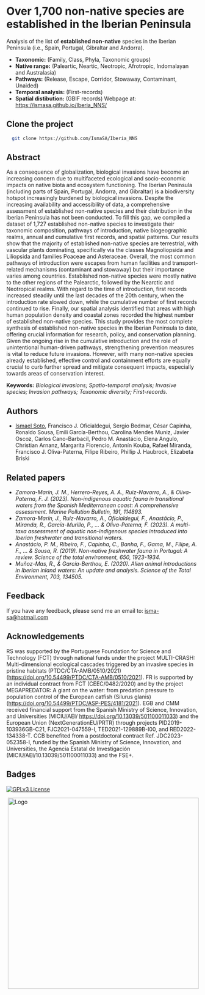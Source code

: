 
# Over 1,700 non-native species are established in the Iberian Peninsula

Analysis of the list of **established non-native** species in the Iberian Peninsula (i.e., Spain, Portugal, Gibraltar and Andorra).

- **Taxonomic:** (Family, Class, Phyla, Taxonomic groups)
- **Native range:** (Paleartic, Neartic, Neotropic, Afrotropic, Indomalayan and Australasia)
- **Pathways:** (Release, Escape, Corridor, Stowaway, Contaminant, Unaided)
- **Temporal analysis:** (First-records)
- **Spatial distibution:** (GBIF records) Webpage at: https://ismasa.github.io/Iberia_NNS/

## Clone the project
```bash
  git clone https://github.com/IsmaSA/Iberia_NNS
```

## Abstract
As a consequence of globalization, biological invasions have become an increasing concern due to multifaceted ecological and socio-economic impacts on native biota and ecosystem functioning. The Iberian Peninsula (including parts of Spain, Portugal, Andorra, and Gibraltar) is a biodiversity hotspot increasingly burdened by biological invasions. Despite the increasing availability and accessibility of data, a comprehensive assessment of established non-native species and their distribution in the Iberian Peninsula has not been conducted. To fill this gap, we compiled a dataset of 1,727 established non-native species to investigate their taxonomic composition, pathways of introduction, native biogeographic realms, annual and cumulative first records, and spatial patterns. Our results show that the majority of established non-native species are terrestrial, with vascular plants dominating, specifically via the classes Magnoliopsida and Liliopsida and families Poaceae and Asteraceae. Overall, the most common pathways of introduction were escapes from human facilities and transport-related mechanisms (contaminant and stowaway) but their importance varies among countries. Established non-native species were mostly native to the other regions of the Palearctic, followed by the Nearctic and Neotropical realms. With regard to the time of introduction, first records increased steadily until the last decades of the 20th century, when the introduction rate slowed down, while the cumulative number of first records continued to rise. Finally, our spatial analysis identified that areas with high human population density and coastal zones recorded the highest number of established non-native species. This study provides the most complete synthesis of established non-native species in the Iberian Peninsula to date, offering crucial information for research, policy, and conservation planning. Given the ongoing rise in the cumulative introduction and the role of unintentional human-driven pathways, strengthening prevention measures is vital to reduce future invasions. However, with many non-native species already established, effective control and containment efforts are equally crucial to curb further spread and mitigate consequent impacts, especially towards areas of conservation interest. 

**Keywords:** _Biological invasions; Spatio-temporal analysis; Invasive species; Invasion pathways; Taxonomic diversity; First-records._

## Authors
- [Ismael Soto](https://github.com/IsmaSA), Francisco J. Oficialdegui, Sergio Bedmar, César Capinha, Ronaldo Sousa, Emili García-Berthou, Carolina Mendes Muniz, Javier Oscoz, Carlos Cano-Barbacil, Pedro M. Anastácio, Elena Angulo, Christian Arnanz, Margarita Florencio, Antonín Kouba, Rafael Miranda, Francisco J. Oliva-Paterna, Filipe Ribeiro, Phillip J. Haubrock, Elizabeta Briski
  
## Related papers 
- _Zamora-Marín, J. M., Herrero-Reyes, A. A., Ruiz-Navarro, A., & Oliva-Paterna, F. J. (2023). Non-indigenous aquatic fauna in transitional waters from the Spanish Mediterranean coast: A comprehensive assessment. Marine Pollution Bulletin, 191, 114893._
- _Zamora-Marín, J., Ruiz-Navarro, A., Oficialdegui, F., Anastácio, P., Miranda, R., García-Murillo, P., ... & Oliva-Paterna, F. (2023). A multi-taxa assessment of aquatic non-indigenous species introduced into Iberian freshwater and transitional waters._
- _Anastácio, P. M., Ribeiro, F., Capinha, C., Banha, F., Gama, M., Filipe, A. F., ... & Sousa, R. (2019). Non-native freshwater fauna in Portugal: A review. Science of the total environment, 650, 1923-1934._
- _Muñoz-Mas, R., & García-Berthou, E. (2020). Alien animal introductions in Iberian inland waters: An update and analysis. Science of the Total Environment, 703, 134505._

## Feedback
If you have any feedback, please send me an email to: isma-sa@hotmail.com

## Acknowledgements
RS was supported by the Portuguese Foundation for Science and Technology (FCT) through national funds under the project MULTI-CRASH: Multi-dimensional ecological cascades triggered by an invasive species in pristine habitats (PTDC/CTA-AMB/0510/2021) (https://doi.org/10.54499/PTDC/CTA-AMB/0510/2021). FR is supported by an individual contract from FCT (CEEC/0482/2020) and by the project MEGAPREDATOR: A giant on the water: from predation pressure to population control of the European catfish (Silurus glanis) (https://doi.org/10.54499/PTDC/ASP-PES/4181/2021). EGB and CMM received financial support from the Spanish Ministry of Science, Innovation, and Universities (MICIU/AEI/ https://doi.org/10.13039/501100011033) and the European Union (NextGenerationEU/PRTR) through projects PID2019-103936GB-C21, FJC2021-047559-I, TED2021-129889B-I00, and RED2022-134338-T. CCB benefited from a postdoctoral contract Ref. JDC2023-052358-I, funded by the Spanish Ministry of Science, Innovation, and Universities, the Agencia Estatal de Investigación (MICIU/AEI/10.13039/501100011033) and the FSE+.

## Badges
[![GPLv3 License](https://img.shields.io/badge/License-GPL%20v3-yellow.svg)](https://opensource.org/licenses/)

<img src="https://www.frov.jcu.cz/images/FROV_cz.svg" alt="Logo" width="500" style="float: right; margin-center: 10px;" />
